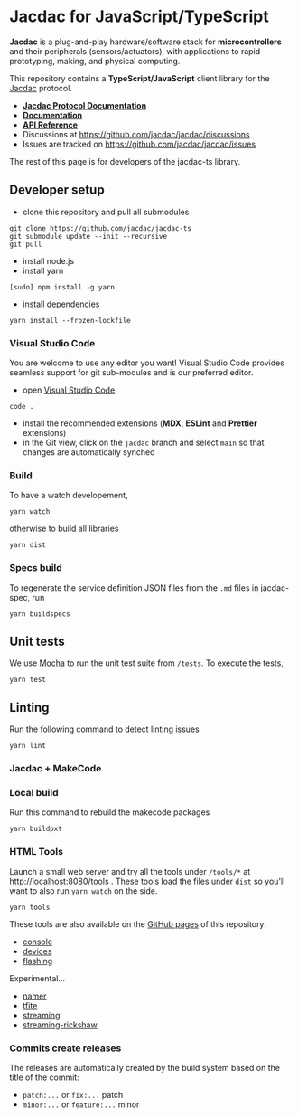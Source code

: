# Jacdac for JavaScript/TypeScript

**Jacdac** is a plug-and-play hardware/software stack
for **microcontrollers** and their peripherals (sensors/actuators),
with applications to rapid prototyping, making, and physical computing.

This repository contains a **TypeScript/JavaScript** client library for the [Jacdac](https://aka.ms/jacdac) protocol.

-   **[Jacdac Protocol Documentation](https://aka.ms/jacdac/)**
-   **[Documentation](https://jacdac.github.io/jacdac-docs/clients/javascript/)**
-   **[API Reference](https://jacdac.github.io/jacdac-ts/)**
-   Discussions at https://github.com/jacdac/jacdac/discussions
-   Issues are tracked on https://github.com/jacdac/jacdac/issues

The rest of this page is for developers of the jacdac-ts library.

## Developer setup

-   clone this repository and pull all submodules

```
git clone https://github.com/jacdac/jacdac-ts
git submodule update --init --recursive
git pull
```

-   install node.js
-   install yarn

```
[sudo] npm install -g yarn
```

-   install dependencies

```
yarn install --frozen-lockfile
```

### Visual Studio Code

You are welcome to use any editor you want! Visual Studio Code
provides seamless support for git sub-modules and is our preferred editor.

-   open [Visual Studio Code](https://code.visualstudio.com/)

```
code .
```

-   install the recommended extensions (**MDX**, **ESLint** and **Prettier** extensions)
-   in the Git view, click on the `jacdac` branch and select `main` so that changes are automatically synched

### Build

To have a watch developement,

```
yarn watch
```

otherwise to build all libraries

```
yarn dist
```

### Specs build

To regenerate the service definition JSON files from the `.md` files in jacdac-spec,
run

```
yarn buildspecs
```

## Unit tests

We use [Mocha](https://mochajs.org/) to run the unit test suite from `/tests`. To execute the tests,

```
yarn test
```

## Linting

Run the following command to detect linting issues

```
yarn lint
```

### Jacdac + MakeCode

### Local build

Run this command to rebuild the makecode packages

```
yarn buildpxt
```

### HTML Tools

Launch a small web server and
try all the tools under `/tools/*` at [http://localhost:8080/tools](http://localhost:8080/tools) . These tools load the files under `dist` so you'll want
to also run `yarn watch` on the side.

```
yarn tools
```

These tools are also available on the [GitHub pages](https://jacdac.github.io/jacdac-ts/) of this repository:

-   [console](https://jacdac.github.io/jacdac-ts/tools/console.html)
-   [devices](https://jacdac.github.io/jacdac-ts/tools/devices.html)
-   [flashing](https://jacdac.github.io/jacdac-ts/tools/flashing.html)

Experimental...

-   [namer](https://jacdac.github.io/jacdac-ts/tools/namer.html)
-   [tfite](https://jacdac.github.io/jacdac-ts/tools/tflite.html)
-   [streaming](https://jacdac.github.io/jacdac-ts/tools/streaming.html)
-   [streaming-rickshaw](https://jacdac.github.io/jacdac-ts/tools/streaming-rickshaw.html)

### Commits create releases

The releases are automatically created by the build system based on the title of the commit:

-   `patch:...` or `fix:...` patch
-   `minor:...` or `feature:...` minor
